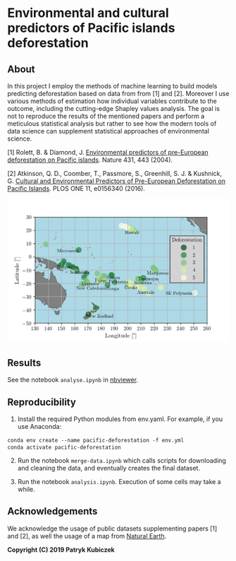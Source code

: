 # Environmental and cultural predictors of Pacific islands deforestation 

## About

In this project I employ the methods of machine learning to build models predicting deforestation based on data from from [1] and [2]. Moreover I use various methods of estimation how individual variables contribute to the outcome, including the cutting-edge Shapley values analysis. The goal is not to reproduce the results of the mentioned papers and perform a meticulous statistical analysis but rather to see how the modern tools of data science can supplement statistical approaches of environmental science.

[1] Rolett, B. & Diamond, J. [Environmental predictors of pre-European deforestation on Pacific islands](https://www.nature.com/articles/nature02801). Nature 431, 443 (2004).

[2] Atkinson, Q. D., Coomber, T., Passmore, S., Greenhill, S. J. & Kushnick, G. [Cultural and Environmental Predictors of Pre-European Deforestation on Pacific Islands](https://journals.plos.org/plosone/article?id=10.1371/journal.pone.0156340). PLOS ONE 11, e0156340 (2016).

![Map of deforestation levels](/output/spatial-deforestation.png)

## Results

See the notebook `analyse.ipynb` in [nbviewer](https://nbviewer.jupyter.org/github/patryk-kubiczek/pacific-deforestation/blob/master/notebooks/analyse.ipynb).

## Reproducibility

1. Install the required Python modules from env.yaml. For example, if you use Anaconda:
```
conda env create --name pacific-deforestation -f env.yml
conda activate pacific-deforestation
```
2. Run the notebook `merge-data.ipynb` which calls scripts for downloading and cleaning the data, and eventually creates the final dataset.

3. Run the notebook `analysis.ipynb`. Execution of some cells may take a while.

## Acknowledgements

We acknowledge the usage of public datasets supplementing papers [1] and [2], as well the usage of a map from [Natural Earth](https://www.naturalearthdata.com/).

**Copyright (C) 2019 Patryk Kubiczek**
